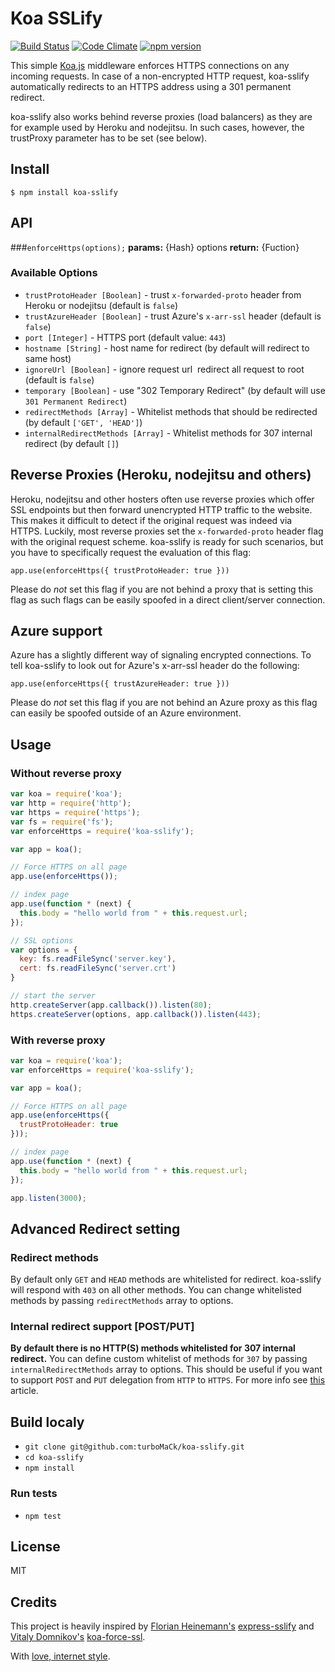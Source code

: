 # Koa SSLify
[![Build Status](https://travis-ci.org/turboMaCk/koa-sslify.svg)](https://travis-ci.org/turboMaCk/koa-sslify)
[![Code Climate](https://codeclimate.com/github/turboMaCk/koa-sslify/badges/gpa.svg)](https://codeclimate.com/github/turboMaCk/koa-sslify)
[![npm version](https://badge.fury.io/js/koa-sslify.svg)](https://badge.fury.io/js/koa-sslify)

This simple [Koa.js](http://koajs.com/) middleware enforces HTTPS connections on any incoming requests.
In case of a non-encrypted HTTP request, koa-sslify automatically redirects to an HTTPS address using a 301 permanent redirect.

koa-sslify also works behind reverse proxies (load balancers) as they are for example used by Heroku and nodejitsu.
In such cases, however, the trustProxy parameter has to be set (see below).

## Install
```
$ npm install koa-sslify
```

## API

###`enforceHttps(options);`
**params:** {Hash} options
**return:** {Fuction}

### Available Options
* `trustProtoHeader [Boolean]` - trust `x-forwarded-proto` header from Heroku or nodejitsu (default is `false`)
* `trustAzureHeader [Boolean]` - trust Azure's `x-arr-ssl` header (default is `false`)
* `port [Integer]` - HTTPS port (default value: `443`)
* `hostname [String]` - host name for redirect (by default will redirect to same host)
* `ignoreUrl [Boolean]` - ignore request url ­ redirect all request to root (default is `false`)
* `temporary [Boolean]` - use "302 Temporary Redirect" (by default will use `301 Permanent Redirect`)
* `redirectMethods [Array]` - Whitelist methods that should be redirected (by default `['GET', 'HEAD']`)
* `internalRedirectMethods [Array]` - Whitelist methods for 307 internal redirect (by default `[]`)

## Reverse Proxies (Heroku, nodejitsu and others)

Heroku, nodejitsu and other hosters often use reverse proxies which offer SSL endpoints but then forward unencrypted HTTP traffic to the website. This makes it difficult to detect if the original request was indeed via HTTPS. Luckily, most reverse proxies set the `x-forwarded-proto` header flag with the original request scheme. koa-sslify is ready for such scenarios, but you have to specifically request the evaluation of this flag:

`app.use(enforceHttps({
  trustProtoHeader: true
}))`

Please do *not* set this flag if you are not behind a proxy that is setting this flag as such flags can be easily spoofed in a direct client/server connection.

## Azure support

Azure has a slightly different way of signaling encrypted connections. To tell koa-sslify to look out for Azure's x-arr-ssl header do the following:

`app.use(enforceHttps({
  trustAzureHeader: true
}))`

Please do *not* set this flag if you are not behind an Azure proxy as this flag can easily be spoofed outside of an Azure environment.

## Usage

### Without reverse proxy
```javascript
var koa = require('koa');
var http = require('http');
var https = require('https');
var fs = require('fs');
var enforceHttps = require('koa-sslify');

var app = koa();

// Force HTTPS on all page
app.use(enforceHttps());

// index page
app.use(function * (next) {
  this.body = "hello world from " + this.request.url;
});

// SSL options
var options = {
  key: fs.readFileSync('server.key'),
  cert: fs.readFileSync('server.crt')
}

// start the server
http.createServer(app.callback()).listen(80);
https.createServer(options, app.callback()).listen(443);
```

### With reverse proxy
```javascript
var koa = require('koa');
var enforceHttps = require('koa-sslify');

var app = koa();

// Force HTTPS on all page
app.use(enforceHttps({
  trustProtoHeader: true
}));

// index page
app.use(function * (next) {
  this.body = "hello world from " + this.request.url;
});

app.listen(3000);
```

## Advanced Redirect setting

### Redirect methods
By default only `GET` and `HEAD` methods are whitelisted for redirect.
koa-sslify will respond with `403` on all other methods.
You can change whitelisted methods by passing `redirectMethods` array to options.

### Internal redirect support [POST/PUT]
**By default there is no HTTP(S) methods whitelisted for 307 internal redirect.**
You can define custom whitelist of methods for `307` by passing `internalRedirectMethods` array to options.
This should be useful if you want to support `POST` and `PUT` delegation from `HTTP` to `HTTPS`.
For more info see [this](http://www.checkupdown.com/status/E307.html) article.

## Build localy
- `git clone git@github.com:turboMaCk/koa-sslify.git`
- `cd koa-sslify`
- `npm install`

### Run tests
- `npm test`

## License
MIT

## Credits
This project is heavily inspired by [Florian Heinemann's](https://github.com/florianheinemann) [express-sslify](https://github.com/florianheinemann/express-sslify)
and [Vitaly Domnikov's](https://github.com/dotcypress) [koa-force-ssl](https://github.com/dotcypress/koa-force-ssl).

With [love, internet style](https://www.youtube.com/watch?v=Xe1TZaElTAs).

